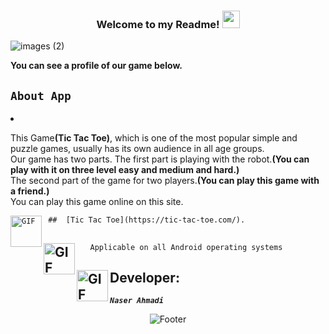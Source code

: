 
 <h3 align="center">
  
  Welcome to my Readme!
  <img src="https://media.giphy.com/media/hvRJCLFzcasrR4ia7z/giphy.gif" width="28">

</h3>

 ![images (2)](https://user-images.githubusercontent.com/125409221/235647339-7a315950-604e-4e2c-a4a1-efa2a96ed03e.jpg)
<p><strong>You can see a profile of our game below.</strong></p>

## <code><strong>About App</strong></code> ##

<p> <li><p>This Game<strong>(Tic Tac Toe)</strong>, which is one of the most popular simple and puzzle games, usually has its own audience in all age groups.<br>
Our game has two parts. The first part is playing with the robot.<strong>(You can play with it on three level easy and medium and hard.)</strong><br>
The second part of the game for two players.<strong>(You can play this game with a friend.)</strong><br>
You can play this game online on this site.</p>
<code> ## <img align="left" alt="GIF" height="50px" src="https://bartvwezel.nl/wp-content/uploads/2020/09/ezgif.com-video-to-gif-8.gif"/> [Tic Tac Toe](https://tic-tac-toe.com/).</li></p></code>


## <img align="left" alt="GIF" height="50px" src="https://www.toptimenet.com/images/setting.gif"/>
  
  
  
  <ul>
         
       Applicable on all Android operating systems
          
   </ul>











 
## <img align="left" alt="GIF" height="50px" src="https://cdn.dribbble.com/users/2131993/screenshots/4948736/thoughtworks-gif_dribbble.gif"/>    Developer:

   <code><em><strong>Naser Ahmadi</strong></em></code>
          
          
           
<div align="center">
  <img src="https://readme-typing-svg.herokuapp.com?font=Dancing+Script&size=30&color=F38F02&center=true&vCenter=true&width=300&height=50&lines=Thanks+for+your+visit!;Have+a+nice+day!;" alt="Footer"></img>
  </div>
